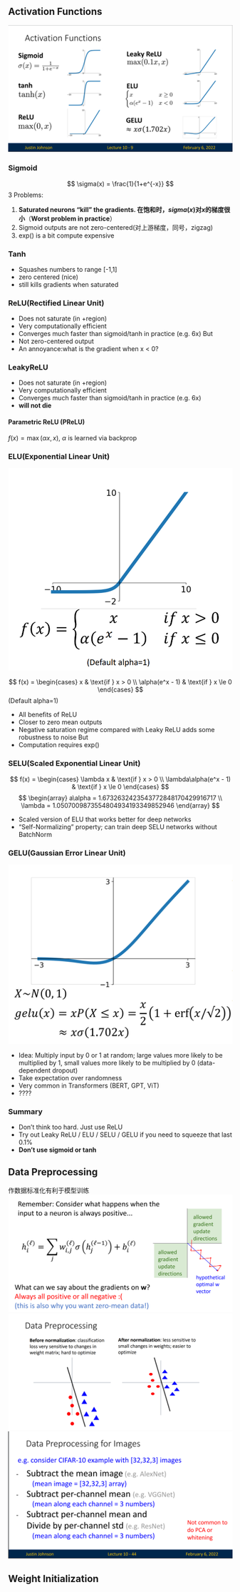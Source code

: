 ## Activation Functions
![](../img/Pasted%20image%2020240617215844.png)
### Sigmoid
$$
\sigma(x) = \frac{1}{1+e^{-x}}
$$
3 Problems:
1. **Saturated neurons “kill” the gradients. 在饱和时，$sigma(x)$对$x$的梯度很小**（**Worst problem in practice**）
2. Sigmoid outputs are not zero-centered(对上游梯度，同号，zigzag)
3. exp() is a bit compute expensive
### Tanh
- Squashes numbers to range [-1,1] 
- zero centered (nice) 
- still kills gradients when saturated 

### ReLU(Rectified Linear Unit)
- Does not saturate (in +region)
- Very computationally efficient
- Converges much faster than sigmoid/tanh in practice (e.g. 6x)
But
- Not zero-centered output
- An annoyance:what is the gradient when x < 0?
### LeakyReLU
- Does not saturate (in +region)
- Very computationally efficient
- Converges much faster than sigmoid/tanh in practice (e.g. 6x)
- **will not die**
#### Parametric ReLU (PReLU)
$f(x) = \max (\alpha x, x)$, $\alpha$ is learned via backprop

### ELU(Exponential Linear Unit)
![](../img/Pasted%20image%2020240617222050.png)

$$ 
f(x) = \begin{cases}
x & \text{if } x > 0 \\ \alpha(e^x - 1) & \text{if } x \le 0
\end{cases}
$$
(Default alpha=1)
- All benefits of ReLU 
- Closer to zero mean outputs 
- Negative saturation regime compared with Leaky ReLU adds some robustness to noise
But
- Computation requires exp()

### SELU(Scaled Exponential Linear Unit)
$$ 
f(x) = \begin{cases}
	\lambda x & \text{if } x > 0 \\ \lambda\alpha(e^x - 1) & \text{if } x \le 0
\end{cases}
$$
$$
\begin{array}
	a\alpha = 1.6732632423543772848170429916717 \\
	\lambda = 1.0507009873554804934193349852946
\end{array}
$$
- Scaled version of ELU that works better for deep networks
- “Self-Normalizing” property; can train deep SELU networks without BatchNorm

### GELU(Gaussian Error Linear Unit)
![](../img/Pasted%20image%2020240617222101.png)
- Idea: Multiply input by 0 or 1 at random; large values more likely to be multiplied by 1, small values more likely to be multiplied by 0 (data-dependent dropout)
- Take expectation over randomness
- Very common in Transformers (BERT, GPT, ViT)
- ????
### Summary
- Don’t think too hard. Just use ReLU 
- Try out Leaky ReLU / ELU / SELU / GELU if you need to squeeze that last 0.1% 
- **Don’t use sigmoid or tanh**

## Data Preprocessing
作数据标准化有利于模型训练
![](../img/Pasted%20image%2020240617222648.png)
![](../img/Pasted%20image%2020240617222639.png)
![](../img/Pasted%20image%2020240617222703.png)

## Weight Initialization
